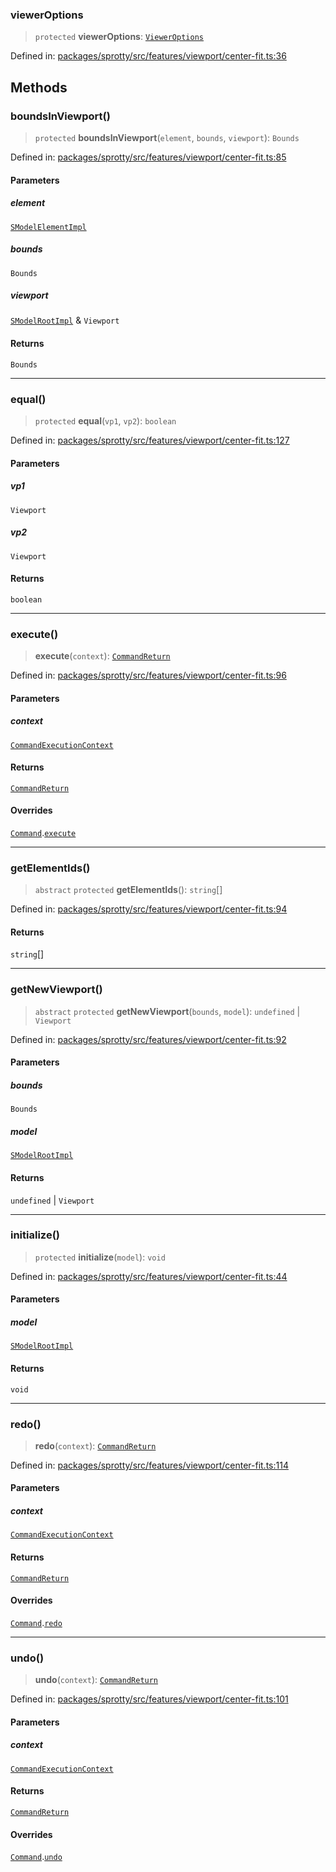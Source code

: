 
### viewerOptions

> `protected` **viewerOptions**: [`ViewerOptions`](../Interface.ViewerOptions)

Defined in: [packages/sprotty/src/features/viewport/center-fit.ts:36](https://github.com/eclipse-sprotty/sprotty/blob/f9b2433481cc27a1ac0c92d525a92039ae7f6c76/packages/sprotty/src/features/viewport/center-fit.ts#L36)

## Methods

### boundsInViewport()

> `protected` **boundsInViewport**(`element`, `bounds`, `viewport`): `Bounds`

Defined in: [packages/sprotty/src/features/viewport/center-fit.ts:85](https://github.com/eclipse-sprotty/sprotty/blob/f9b2433481cc27a1ac0c92d525a92039ae7f6c76/packages/sprotty/src/features/viewport/center-fit.ts#L85)

#### Parameters

##### element

[`SModelElementImpl`](../Class.SModelElementImpl)

##### bounds

`Bounds`

##### viewport

[`SModelRootImpl`](../Class.SModelRootImpl) & `Viewport`

#### Returns

`Bounds`

***

### equal()

> `protected` **equal**(`vp1`, `vp2`): `boolean`

Defined in: [packages/sprotty/src/features/viewport/center-fit.ts:127](https://github.com/eclipse-sprotty/sprotty/blob/f9b2433481cc27a1ac0c92d525a92039ae7f6c76/packages/sprotty/src/features/viewport/center-fit.ts#L127)

#### Parameters

##### vp1

`Viewport`

##### vp2

`Viewport`

#### Returns

`boolean`

***

### execute()

> **execute**(`context`): [`CommandReturn`](../TypeAlias.CommandReturn)

Defined in: [packages/sprotty/src/features/viewport/center-fit.ts:96](https://github.com/eclipse-sprotty/sprotty/blob/f9b2433481cc27a1ac0c92d525a92039ae7f6c76/packages/sprotty/src/features/viewport/center-fit.ts#L96)

#### Parameters

##### context

[`CommandExecutionContext`](../Interface.CommandExecutionContext)

#### Returns

[`CommandReturn`](../TypeAlias.CommandReturn)

#### Overrides

[`Command`](../Class.Command).[`execute`](../Class.Command.md#execute)

***

### getElementIds()

> `abstract` `protected` **getElementIds**(): `string`[]

Defined in: [packages/sprotty/src/features/viewport/center-fit.ts:94](https://github.com/eclipse-sprotty/sprotty/blob/f9b2433481cc27a1ac0c92d525a92039ae7f6c76/packages/sprotty/src/features/viewport/center-fit.ts#L94)

#### Returns

`string`[]

***

### getNewViewport()

> `abstract` `protected` **getNewViewport**(`bounds`, `model`): `undefined` \| `Viewport`

Defined in: [packages/sprotty/src/features/viewport/center-fit.ts:92](https://github.com/eclipse-sprotty/sprotty/blob/f9b2433481cc27a1ac0c92d525a92039ae7f6c76/packages/sprotty/src/features/viewport/center-fit.ts#L92)

#### Parameters

##### bounds

`Bounds`

##### model

[`SModelRootImpl`](../Class.SModelRootImpl)

#### Returns

`undefined` \| `Viewport`

***

### initialize()

> `protected` **initialize**(`model`): `void`

Defined in: [packages/sprotty/src/features/viewport/center-fit.ts:44](https://github.com/eclipse-sprotty/sprotty/blob/f9b2433481cc27a1ac0c92d525a92039ae7f6c76/packages/sprotty/src/features/viewport/center-fit.ts#L44)

#### Parameters

##### model

[`SModelRootImpl`](../Class.SModelRootImpl)

#### Returns

`void`

***

### redo()

> **redo**(`context`): [`CommandReturn`](../TypeAlias.CommandReturn)

Defined in: [packages/sprotty/src/features/viewport/center-fit.ts:114](https://github.com/eclipse-sprotty/sprotty/blob/f9b2433481cc27a1ac0c92d525a92039ae7f6c76/packages/sprotty/src/features/viewport/center-fit.ts#L114)

#### Parameters

##### context

[`CommandExecutionContext`](../Interface.CommandExecutionContext)

#### Returns

[`CommandReturn`](../TypeAlias.CommandReturn)

#### Overrides

[`Command`](../Class.Command).[`redo`](../Class.Command.md#redo)

***

### undo()

> **undo**(`context`): [`CommandReturn`](../TypeAlias.CommandReturn)

Defined in: [packages/sprotty/src/features/viewport/center-fit.ts:101](https://github.com/eclipse-sprotty/sprotty/blob/f9b2433481cc27a1ac0c92d525a92039ae7f6c76/packages/sprotty/src/features/viewport/center-fit.ts#L101)

#### Parameters

##### context

[`CommandExecutionContext`](../Interface.CommandExecutionContext)

#### Returns

[`CommandReturn`](../TypeAlias.CommandReturn)

#### Overrides

[`Command`](../Class.Command).[`undo`](../Class.Command.md#undo)

